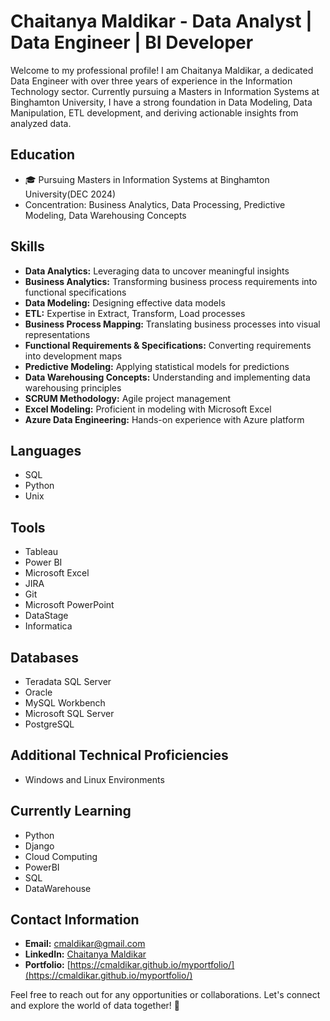 # Chaitanya Maldikar - Data Analyst | Data Engineer | BI Developer

Welcome to my professional profile! I am Chaitanya Maldikar, a dedicated Data Engineer with over three years of experience in the Information Technology sector. Currently pursuing a Masters in Information Systems at Binghamton University, I have a strong foundation in Data Modeling, Data Manipulation, ETL development, and deriving actionable insights from analyzed data.

## Education
- 🎓 Pursuing Masters in Information Systems at Binghamton University(DEC 2024)
- Concentration: Business Analytics, Data Processing, Predictive Modeling, Data Warehousing Concepts

## Skills
- **Data Analytics:** Leveraging data to uncover meaningful insights
- **Business Analytics:** Transforming business process requirements into functional specifications
- **Data Modeling:** Designing effective data models
- **ETL:** Expertise in Extract, Transform, Load processes
- **Business Process Mapping:** Translating business processes into visual representations
- **Functional Requirements & Specifications:** Converting requirements into development maps
- **Predictive Modeling:** Applying statistical models for predictions
- **Data Warehousing Concepts:** Understanding and implementing data warehousing principles
- **SCRUM Methodology:** Agile project management
- **Excel Modeling:** Proficient in modeling with Microsoft Excel
- **Azure Data Engineering:** Hands-on experience with Azure platform

## Languages
- SQL
- Python
- Unix

## Tools
- Tableau
- Power BI
- Microsoft Excel
- JIRA
- Git
- Microsoft PowerPoint
- DataStage
- Informatica

## Databases
- Teradata SQL Server
- Oracle
- MySQL Workbench
- Microsoft SQL Server
- PostgreSQL

## Additional Technical Proficiencies
- Windows and Linux Environments

## Currently Learning
- Python
- Django
- Cloud Computing
- PowerBI
- SQL
- DataWarehouse

## Contact Information
- **Email:** cmaldikar@gmail.com
- **LinkedIn:** [Chaitanya Maldikar](https://www.linkedin.com/in/chaitanya-maldikar/)
- **Portfolio:** [https://cmaldikar.github.io/myportfolio/](https://cmaldikar.github.io/myportfolio/)

Feel free to reach out for any opportunities or collaborations. Let's connect and explore the world of data together! 🚀
